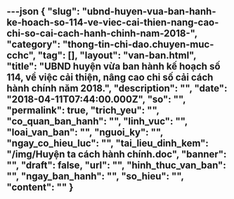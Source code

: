 ---json
{
    "slug": "ubnd-huyen-vua-ban-hanh-ke-hoach-so-114-ve-viec-cai-thien-nang-cao-chi-so-cai-cach-hanh-chinh-nam-2018-",
    "category": "thong-tin-chi-dao.chuyen-muc-cchc",
    "tag": [],
    "layout": "van-ban.html",
    "title": "UBND huyện vừa ban hành kế hoạch số 114, về việc cải thiện, nâng cao chỉ số cải cách hành chính năm 2018.",
    "description": "",
    "date": "2018-04-11T07:44:00.000Z",
    "so": "",
    "permalink": true,
    "trich_yeu": "",
    "co_quan_ban_hanh": "",
    "linh_vuc": "",
    "loai_van_ban": "",
    "nguoi_ky": "",
    "ngay_co_hieu_luc": "",
    "tai_lieu_dinh_kem": "/img/Huyện ta cách hành chính.doc",
    "banner": "",
    "draft": false,
    "url": "",
    "hinh_thuc_van_ban": "",
    "ngay_ban_hanh": "",
    "so_hieu": "",
    "__content__": ""
}
---
